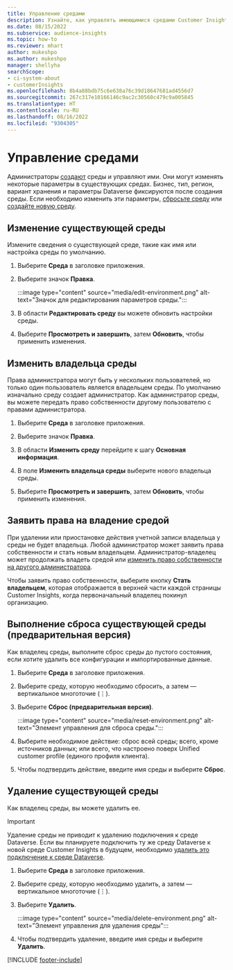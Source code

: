 ```yaml
---
title: Управление средами
description: Узнайте, как управлять имеющимися средами Customer Insights в качестве администратора.
ms.date: 08/15/2022
ms.subservice: audience-insights
ms.topic: how-to
ms.reviewer: mhart
author: mukeshpo
ms.author: mukeshpo
manager: shellyha
searchScope:
- ci-system-about
- customerInsights
ms.openlocfilehash: 8b4a88bdb75c6e638a76c39d18647681ad4556d7
ms.sourcegitcommit: 267c317e10166146c9ac2c30560c479c9a005845
ms.translationtype: HT
ms.contentlocale: ru-RU
ms.lasthandoff: 08/16/2022
ms.locfileid: "9304305"
---
```

# <a name="manage-environments"></a>Управление средами

Администраторы [создают](create-environment.md) среды и управляют ими. Они могут изменять некоторые параметры в существующих средах. Бизнес, тип, регион, вариант хранения и параметры Dataverse фиксируются после создания среды. Если необходимо изменить эти параметры, [сбросьте среду](#reset-an-existing-environment-preview) или [создайте новую среду](create-environment.md).

## <a name="edit-an-existing-environment"></a>Изменение существующей среды

Измените сведения о существующей среде, такие как имя или настройка среды по умолчанию.

1. Выберите **Среда** в заголовке приложения.

1. Выберите значок **Правка**.

   :::image type="content" source="media/edit-environment.png" alt-text="Значок для редактирования параметров среды.":::

1. В области **Редактировать среду** вы можете обновить настройки среды.

1. Выберите **Просмотреть и завершить**, затем **Обновить**, чтобы применить изменения.

## <a name="change-the-owner-of-an-environment"></a>Изменить владельца среды

Права администратора могут быть у нескольких пользователей, но только один пользователь является владельцем среды. По умолчанию изначально среду создает администратор. Как администратор среды, вы можете передать право собственности другому пользователю с правами администратора.

1. Выберите **Среда** в заголовке приложения.

1. Выберите значок **Правка**.

1. В области **Изменить среду** перейдите к шагу **Основная информация**.

1. В поле **Изменить владельца среды** выберите нового владельца среды.  

1. Выберите **Просмотреть и завершить**, затем **Обновить**, чтобы применить изменения.

## <a name="claim-ownership-of-an-environment"></a>Заявить права на владение средой

При удалении или приостановке действия учетной записи владельца у среды не будет владельца. Любой администратор может заявить права собственности и стать новым владельцем. Администратор-владелец может продолжать владеть средой или [изменить право собственности на другого администратора](#change-the-owner-of-an-environment).

Чтобы заявить право собственности, выберите кнопку **Стать владельцем**, которая отображается в верхней части каждой страницы Customer Insights, когда первоначальный владелец покинул организацию.

## <a name="reset-an-existing-environment-preview"></a>Выполнение сброса существующей среды (предварительная версия)

Как владелец среды, выполните сброс среды до пустого состояния, если хотите удалить все конфигурации и импортированные данные.

1. Выберите **Среда** в заголовке приложения.

1. Выберите среду, которую необходимо сбросить, а затем — вертикальное многоточие (&vellip;).

1. Выберите **Сброс (предварительная версия)**.

   :::image type="content" source="media/reset-environment.png" alt-text="Элемент управления для сброса среды.":::

1. Выберите необходимое действие: сброс всей среды; всего, кроме источников данных; или всего, что настроено поверх Unified customer profile (единого профиля клиента).

1. Чтобы подтвердить действие, введите имя среды и выберите **Сброс**.

## <a name="delete-an-existing-environment"></a>Удаление существующей среды

Как владелец среды, вы можете удалить ее.

> [!IMPORTANT]
> Удаление среды не приводит к удалению подключения к среде Dataverse. Если вы планируете подключить ту же среду Dataverse к новой среде Customer Insights в будущем, необходимо [удалить это подключение к среде Dataverse](customer-insights-dataverse.md#remove-an-existing-connection-to-a-dataverse-environment).

1. Выберите **Среда** в заголовке приложения.

1. Выберите среду, которую необходимо удалить, а затем — вертикальное многоточие (&vellip;). 

1. Выберите **Удалить**.

   :::image type="content" source="media/delete-environment.png" alt-text="Элемент управления для удаления среды":::

1. Чтобы подтвердить удаление, введите имя среды и выберите **Удалить**.

[!INCLUDE [footer-include](includes/footer-banner.md)]

